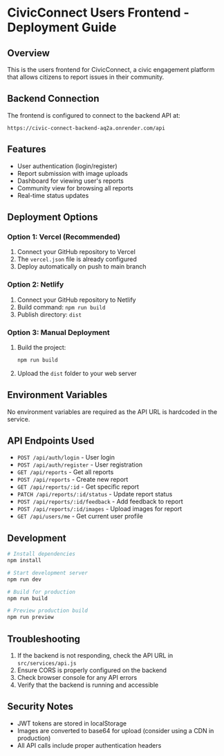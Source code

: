 # CivicConnect Users Frontend - Deployment Guide

## Overview
This is the users frontend for CivicConnect, a civic engagement platform that allows citizens to report issues in their community.

## Backend Connection
The frontend is configured to connect to the backend API at:
```
https://civic-connect-backend-aq2a.onrender.com/api
```

## Features
- User authentication (login/register)
- Report submission with image uploads
- Dashboard for viewing user's reports
- Community view for browsing all reports
- Real-time status updates

## Deployment Options

### Option 1: Vercel (Recommended)
1. Connect your GitHub repository to Vercel
2. The `vercel.json` file is already configured
3. Deploy automatically on push to main branch

### Option 2: Netlify
1. Connect your GitHub repository to Netlify
2. Build command: `npm run build`
3. Publish directory: `dist`

### Option 3: Manual Deployment
1. Build the project:
   ```bash
   npm run build
   ```
2. Upload the `dist` folder to your web server

## Environment Variables
No environment variables are required as the API URL is hardcoded in the service.

## API Endpoints Used
- `POST /api/auth/login` - User login
- `POST /api/auth/register` - User registration
- `GET /api/reports` - Get all reports
- `POST /api/reports` - Create new report
- `GET /api/reports/:id` - Get specific report
- `PATCH /api/reports/:id/status` - Update report status
- `POST /api/reports/:id/feedback` - Add feedback to report
- `POST /api/reports/:id/images` - Upload images for report
- `GET /api/users/me` - Get current user profile

## Development
```bash
# Install dependencies
npm install

# Start development server
npm run dev

# Build for production
npm run build

# Preview production build
npm run preview
```

## Troubleshooting
1. If the backend is not responding, check the API URL in `src/services/api.js`
2. Ensure CORS is properly configured on the backend
3. Check browser console for any API errors
4. Verify that the backend is running and accessible

## Security Notes
- JWT tokens are stored in localStorage
- Images are converted to base64 for upload (consider using a CDN in production)
- All API calls include proper authentication headers
